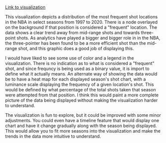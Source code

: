 [Link to visualization](https://www.reddit.com/r/dataisbeautiful/comments/h94umw/oc_most_frequent_nba_shot_locations/)

This visualization depicts a distribution of the most frequent shot locations in the NBA in select seasons from 1997 to 2020. There is a node overlayed on the background if that position is considered a "frequent" location. The data shows a clear trend away from mid-range shots and towards three-point shots. As analytics have played a bigger and bigger role in in the NBA, the three-pointer has been found to be a more efficient shot than the mid-range shot, and this graphic does a good job of displaying this.

I would have liked to see some use of color and a legend in the visualization. There is no indication as to what is considered a "frequent" shot, and since frequncy is being used as a binary value, it is import to define what it actually means. An alternate way of showing the data would be to have a heat map for each displayed season's shot chart, with a luminance scale displaying the frequency of a given location's shot. This would be defined by what percentage of the total shots taken that season were attempted from that position. I think this would paint a more complete picture of the data being displayed without making the visualization harder to understand.

The visualization is fun to explore, but it could be improved with some minor adjustments. You could even have a timeline feature that would display one chart and have it change gradually along with the season being displayed. This would allow you to fit more seasons into the visualization and make the trends in the data more intuitive to understand.